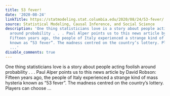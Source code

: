 ```yaml
---
title: 53 fever!
date: '2020-08-24'
linkTitle: https://statmodeling.stat.columbia.edu/2020/08/24/53-fever/
source: Statistical Modeling, Causal Inference, and Social Science
description: 'One thing statisticians love is a story about people acting foolish
  around probability . . . Paul Alper points us to this news article by David Robson:
  Fifteen years ago, the people of Italy experienced a strange kind of mass hysteria
  known as “53 fever”. The madness centred on the country’s lottery. Players can choose
  ...'
disable_comments: true
---
```

One thing statisticians love is a story about people acting foolish around probability . . . Paul Alper points us to this news article by David Robson: Fifteen years ago, the people of Italy experienced a strange kind of mass hysteria known as “53 fever”. The madness centred on the country’s lottery. Players can choose ...